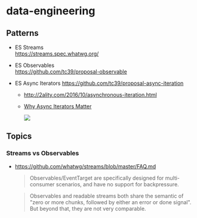 # data-engineering

## Patterns

* ES Streams  
  https://streams.spec.whatwg.org/
  
* ES Observables  
  https://github.com/tc39/proposal-observable

* ES Async Iterators
  https://github.com/tc39/proposal-async-iteration
  
  * http://2ality.com/2016/10/asynchronous-iteration.html
  
  * [Why Async Iterators Matter](https://docs.google.com/presentation/d/1r2V1sLG8JSSk8txiLh4wfTkom-BoOsk52FgPBy8o3RM/edit?usp=sharing)
  
    ![](https://pbs.twimg.com/media/DUyiW_8X0AAadXm.jpg:large)


## Topics

### Streams vs Observables

* https://github.com/whatwg/streams/blob/master/FAQ.md  
  > Observables/EventTarget are specifically designed for multi-consumer scenarios, and have no support for backpressure.

  > Observables and readable streams both share the semantic of "zero or more chunks, followed by either an error or done signal". But beyond that, they are not very comparable.

